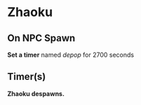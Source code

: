 # Zhaoku


## On NPC Spawn

**Set a timer** named *depop* for 2700 seconds


## Timer(s)

**Zhaoku despawns.**